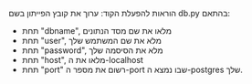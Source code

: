 הוראות להפעלת הקוד:
ערוך את קובץ הפייתון בשם db.py בהתאם:
- תחת "dbname", מלאו את שם מסד הנתונים
- תחת "user", מלא את שם המשתמש שלך
- תחת "password", מלא את הסיסמה שלך
- תחת "host", מלאו את ה-localhost
- תחת "port" רשום את מספר ה-port שבו נמצא ה-postgres שלך.
